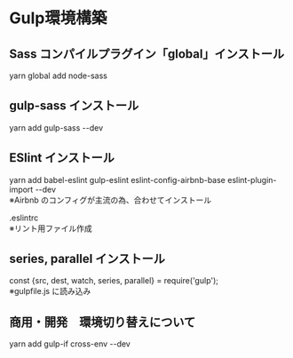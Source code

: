 # Gulp環境構築





## Sass コンパイルプラグイン「global」インストール  
yarn global add node-sass  

## gulp-sass インストール  
yarn add gulp-sass --dev  





## ESlint インストール  
yarn add babel-eslint gulp-eslint eslint-config-airbnb-base eslint-plugin-import --dev  
※Airbnb のコンフィグが主流の為、合わせてインストール  

.eslintrc  
※リント用ファイル作成  

## series, parallel インストール  
const {src, dest, watch, series, parallel} = require('gulp');  
※gulpfile.js に読み込み

## 商用・開発　環境切り替えについて  
yarn add gulp-if cross-env --dev